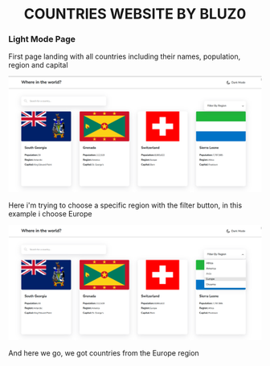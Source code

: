 <h1 align="center">COUNTRIES WEBSITE BY BLUZ0</h1>

### Light Mode Page
<p>First page landing with all countries including their names, population, region and capital</p>
<img src="images/thing1.png">

<p>Here i'm trying to choose a specific region with the filter button, in this example i choose Europe</p>
<img src="images/thing2.png">
<p>And here we go, we got countries from the Europe region</p>
<img src="images/thing3.png>
